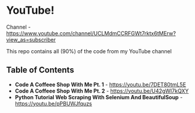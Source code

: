 # YouTube!

Channel - https://www.youtube.com/channel/UCLMdmCCRFGWt7rktx6tMErw?view_as=subscriber

This repo contains all (90%) of the code from my YouTube channel

## Table of Contents

- **Code A Coffeee Shop With Me Pt. 1** - https://youtu.be/7DET80tmL5E
- **Code A Coffeee Shop With Me Pt. 2** - https://youtu.be/U42gWI7kQXY
- **Python Tutorial Web Scraping With Selenium And BeautifulSoup** - https://youtu.be/pPBUWJfquzs
